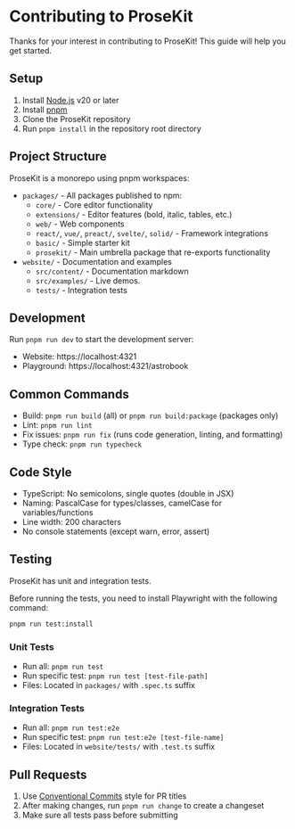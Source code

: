 # Contributing to ProseKit

Thanks for your interest in contributing to ProseKit! This guide will help you get started.

## Setup

1. Install [Node.js](https://nodejs.org/) v20 or later
2. Install [pnpm](https://pnpm.io/)
3. Clone the ProseKit repository
4. Run `pnpm install` in the repository root directory

## Project Structure

ProseKit is a monorepo using pnpm workspaces:

- `packages/` - All packages published to npm:
  - `core/` - Core editor functionality
  - `extensions/` - Editor features (bold, italic, tables, etc.)
  - `web/` - Web components
  - `react/`, `vue/`, `preact/`, `svelte/`, `solid/` - Framework integrations
  - `basic/` - Simple starter kit
  - `prosekit/` - Main umbrella package that re-exports functionality
- `website/` - Documentation and examples
  - `src/content/` - Documentation markdown
  - `src/examples/` - Live demos.
  - `tests/` - Integration tests

## Development

Run `pnpm run dev` to start the development server:

- Website: https://localhost:4321
- Playground: https://localhost:4321/astrobook

## Common Commands

- Build: `pnpm run build` (all) or `pnpm run build:package` (packages only)
- Lint: `pnpm run lint`
- Fix issues: `pnpm run fix` (runs code generation, linting, and formatting)
- Type check: `pnpm run typecheck`

## Code Style

- TypeScript: No semicolons, single quotes (double in JSX)
- Naming: PascalCase for types/classes, camelCase for variables/functions
- Line width: 200 characters
- No console statements (except warn, error, assert)

## Testing

ProseKit has unit and integration tests.

Before running the tests, you need to install Playwright with the following command:

```bash
pnpm run test:install
```

### Unit Tests

- Run all: `pnpm run test`
- Run specific test: `pnpm run test [test-file-path]`
- Files: Located in `packages/` with `.spec.ts` suffix

### Integration Tests

- Run all: `pnpm run test:e2e`
- Run specific test: `pnpm run test:e2e [test-file-name]`
- Files: Located in `website/tests/` with `.test.ts` suffix

## Pull Requests

1. Use [Conventional Commits](https://www.conventionalcommits.org/) style for PR titles
2. After making changes, run `pnpm run change` to create a changeset
3. Make sure all tests pass before submitting
